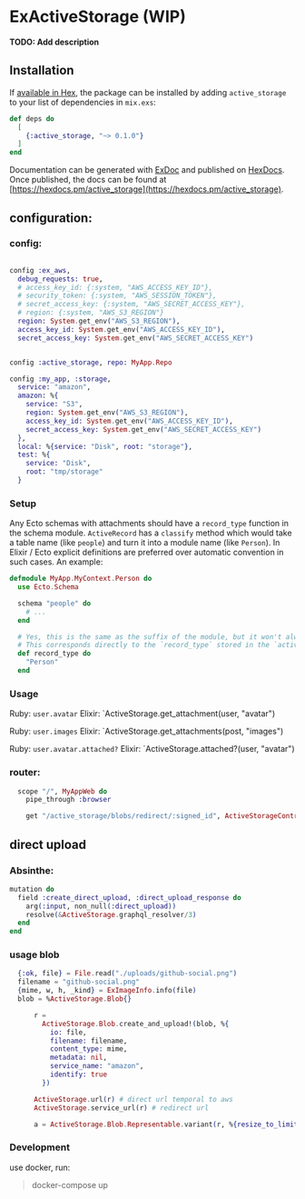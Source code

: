 # ExActiveStorage (WIP)

**TODO: Add description**

## Installation

If [available in Hex](https://hex.pm/docs/publish), the package can be installed
by adding `active_storage` to your list of dependencies in `mix.exs`:

```elixir
def deps do
  [
    {:active_storage, "~> 0.1.0"}
  ]
end
```

Documentation can be generated with [ExDoc](https://github.com/elixir-lang/ex_doc)
and published on [HexDocs](https://hexdocs.pm). Once published, the docs can
be found at [https://hexdocs.pm/active_storage](https://hexdocs.pm/active_storage).

## configuration:

### config:

```elixir

config :ex_aws,
  debug_requests: true,
  # access_key_id: {:system, "AWS_ACCESS_KEY_ID"},
  # security_token: {:system, "AWS_SESSION_TOKEN"},
  # secret_access_key: {:system, "AWS_SECRET_ACCESS_KEY"},
  # region: {:system, "AWS_S3_REGION"}
  region: System.get_env("AWS_S3_REGION"),
  access_key_id: System.get_env("AWS_ACCESS_KEY_ID"),
  secret_access_key: System.get_env("AWS_SECRET_ACCESS_KEY")


config :active_storage, repo: MyApp.Repo

config :my_app, :storage,
  service: "amazon",
  amazon: %{
    service: "S3",
    region: System.get_env("AWS_S3_REGION"),
    access_key_id: System.get_env("AWS_ACCESS_KEY_ID"),
    secret_access_key: System.get_env("AWS_SECRET_ACCESS_KEY")
  },
  local: %{service: "Disk", root: "storage"},
  test: %{
    service: "Disk",
    root: "tmp/storage"
  }
```

### Setup

Any Ecto schemas with attachments should have a `record_type` function in the schema module.  `ActiveRecord` has a `classify` method which would take a table name (like `people`) and turn it into a module name (like `Person`).  In Elixir / Ecto explicit definitions are preferred over automatic convention in such cases.  An example:

```elixir
defmodule MyApp.MyContext.Person do
  use Ecto.Schema

  schema "people" do
    # ...
  end

  # Yes, this is the same as the suffix of the module, but it won't always be so.
  # This corresponds directly to the `record_type` stored in the `active_storage_attachments` table.
  def record_type do
    "Person"
  end
```

### Usage

Ruby: `user.avatar`
Elixir: `ActiveStorage.get_attachment(user, "avatar")

Ruby: `user.images`
Elixir: `ActiveStorage.get_attachments(post, "images")

Ruby: `user.avatar.attached?`
Elixir: `ActiveStorage.attached?(user, "avatar")

### router:

```elixir
  scope "/", MyAppWeb do
    pipe_through :browser

    get "/active_storage/blobs/redirect/:signed_id", ActiveStorageController, :show
```

## direct upload

### Absinthe:

```elixir
mutation do
  field :create_direct_upload, :direct_upload_response do
    arg(:input, non_null(:direct_upload))
    resolve(&ActiveStorage.graphql_resolver/3)
  end
end
```

### usage blob

```elixir
  {:ok, file} = File.read("./uploads/github-social.png")
  filename = "github-social.png"
  {mime, w, h, _kind} = ExImageInfo.info(file)
  blob = %ActiveStorage.Blob{}

      r =
        ActiveStorage.Blob.create_and_upload!(blob, %{
          io: file,
          filename: filename,
          content_type: mime,
          metadata: nil,
          service_name: "amazon",
          identify: true
        })

      ActiveStorage.url(r) # direct url temporal to aws
      ActiveStorage.service_url(r) # redirect url

      a = ActiveStorage.Blob.Representable.variant(r, %{resize_to_limit: "100x100"}) |> ActiveStorage.Variant.processed()
```


### Development

use docker, run:

> docker-compose up